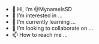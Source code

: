 - 👋 Hi, I’m @MynameIsSD
- 👀 I’m interested in ...
- 🌱 I’m currently learning ...
- 💞️ I’m looking to collaborate on ...
- 📫 How to reach me ...

<!---
MynameIsSD/MynameIsSD is a ✨ special ✨ repository because its `README.md` (this file) appears on your GitHub profile.
You can click the Preview link to take a look at your changes.
--->
